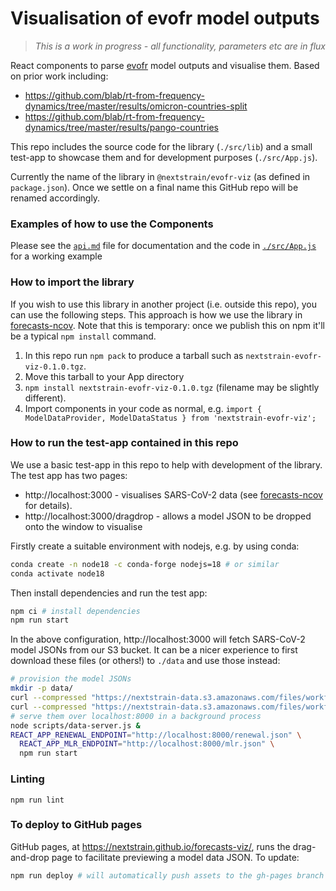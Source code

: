 # Visualisation of evofr model outputs

> _This is a work in progress - all functionality, parameters etc are in flux_

React components to parse [evofr](https://github.com/blab/evofr) model outputs and visualise them.
Based on prior work including:

* https://github.com/blab/rt-from-frequency-dynamics/tree/master/results/omicron-countries-split
* https://github.com/blab/rt-from-frequency-dynamics/tree/master/results/pango-countries

This repo includes the source code for the library (`./src/lib`) and a small test-app to showcase
them and for development purposes (`./src/App.js`).

Currently the name of the library in `@nextstrain/evofr-viz` (as defined in `package.json`).
Once we settle on a final name this GitHub repo will be renamed accordingly.

### Examples of how to use the Components

Please see the [`api.md`](./api.md) file for documentation and the code in [`./src/App.js`](./src/App.js) for a working example

### How to import the library

If you wish to use this library in another project (i.e. outside this repo), you can use the following steps.
This approach is how we use the library in [forecasts-ncov](https://github.com/nextstrain/forecasts-ncov/tree/main/viz).
Note that this is temporary: once we publish this on npm it'll be a typical `npm install` command.

1. In this repo run `npm pack` to produce a tarball such as `nextstrain-evofr-viz-0.1.0.tgz`.
2. Move this tarball to your App directory
3. `npm install nextstrain-evofr-viz-0.1.0.tgz` (filename may be slightly different).
4. Import components in your code as normal, e.g. `import { ModelDataProvider, ModelDataStatus } from 'nextstrain-evofr-viz';`


### How to run the test-app contained in this repo

We use a basic test-app in this repo to help with development of the library.
The test app has two pages:
* http://localhost:3000 - visualises SARS-CoV-2 data (see [forecasts-ncov](github.com/nextstrain/forecasts-ncov/) for details).
* http://localhost:3000/dragdrop - allows a model JSON to be dropped onto the window to visualise


Firstly create a suitable environment with nodejs, e.g. by using conda:

```sh
conda create -n node18 -c conda-forge nodejs=18 # or similar
conda activate node18
```
Then install dependencies and run the test app:

```sh
npm ci # install dependencies
npm run start
```

In the above configuration, http://localhost:3000 will fetch SARS-CoV-2 model JSONs from our S3 bucket.
It can be a nicer experience to first download these files (or others!) to `./data` and use those instead:

```sh
# provision the model JSONs
mkdir -p data/
curl --compressed "https://nextstrain-data.s3.amazonaws.com/files/workflows/forecasts-ncov/gisaid/nextstrain_clades/global/renewal/latest_results.json" --output data/renewal.json
curl --compressed "https://nextstrain-data.s3.amazonaws.com/files/workflows/forecasts-ncov/gisaid/nextstrain_clades/global/mlr/latest_results.json" --output data/mlr.json
# serve them over localhost:8000 in a background process
node scripts/data-server.js &
REACT_APP_RENEWAL_ENDPOINT="http://localhost:8000/renewal.json" \
  REACT_APP_MLR_ENDPOINT="http://localhost:8000/mlr.json" \
  npm run start
```

### Linting

`npm run lint`

### To deploy to GitHub pages

GitHub pages, at https://nextstrain.github.io/forecasts-viz/, runs the drag-and-drop page to facilitate previewing a model data JSON.
To update:

```sh
npm run deploy # will automatically push assets to the gh-pages branch
```


